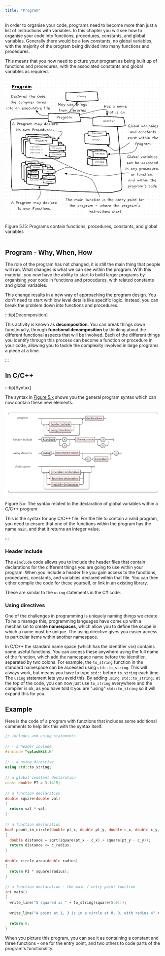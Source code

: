 ```yaml
---
title: "Program"
---
```


In order to organise your code, programs need to become more than just a list of instructions with variables. In this chapter you will see how to organise your code into functions, procedures, constants, and global variables. Generally there would be a few constants, no global variables, with the majority of the program being divided into many functions and procedures. 

This means that you now need to picture your program as being built up of functions and procedures, with the associated constants and global variables as required.

![A program can contain functions, procedures, constants, and global variables](./images/program-idea.png "A program can contain functions, procedures, constants, and global variables")

<div class="caption"><span class="caption-figure-nbr">Figure 5.15: </span> Programs contain functions, procedures, constants, and global variables</div><br/>

## Program - Why, When, How

The role of the program has not changed, it is still the main thing that people will run. What changes is what we can see within the program. With this material, you now have the ability to start to build larger programs by organising your code in functions and procedures, with related constants and global variables.

This change results in a new way of approaching the program design. You don't need to start with low level details like specific logic. Instead, you can break the problem down into functions and procedures. 

:::tip[Decomposition]

This activity is known as **decomposition**. You can break things down functionally, through **functional decomposition** by thinking about the different functional aspects that will be involved. Each of the different things you identify through this process can become a function or procedure in your code, allowing you to tackle the complexity involved in large programs a piece at a time.

:::

## In C/C++

:::tip[Syntax]

The syntax in [Figure 5.x](#FigProg) shows you the general program syntax which can now contain these new elements.

<a id="FigProg"></a>

![Figure 5.x The syntax related to the declaration of global variables within a C/C++ program.](./images/program-fn-proc-var-const.png "The syntax related to the declaration of global variables within a C/C++ program")
<div class="caption"><span class="caption-figure-nbr">Figure 5.x: </span>The syntax related to the declaration of global variables within a C/C++ program</div>

This is the syntax for any C/C++ file. For the file to contain a valid program, you need to ensure that one of the functions within the program has the name `main`, and that it returns an integer value.

:::

### Header include

The `#include` code allows you to include the header files that contain declarations for the different things you are going to use within your program. When you include a header file you gain access to the functions, procedures, constants, and variables declared within that file. You can then either compile the code for these yourself, or link in an existing library.

These are similar to the `using` statements in the C# code.

### Using directives

One of the challenges in programming is uniquely naming things we create. To help manage this, programming languages have come up with a mechanism to create **namespaces**, which allow you to define the scope in which a name must be unique. The using directive gives you easier access to particular items within another namespace.

In C/C++ the standard name space (which has the identifier `std`) contains some useful functions. You can access these anywhere using the full name of the function, which add the namespace name before the identifier, separated by two colons. For example, the `to_string` function in the standard namespace can be accessed using `std::to_string`. This will always work, but means you have to type `std::` before `to_string` each time. The `using` statement lets you avoid this. By adding `using std::to_string;` at the top of the code, you can now just use `to_string` everywhere and the compiler is ok, as you have told it you are "using" `std::to_string` so it will expand this for you.

## Example

Here is the code of a program with functions that includes some additional comments to help link this with the syntax itself.

```cpp
// includes and using statements

// - a header include
#include "splashkit.h"

// - a using directive
using std::to_string;

// a global constant declaration
const double PI = 3.1415;

// a function declaration
double square(double val) 
{
  return val * val;
}

// a function declaration
bool pount_in_circle(double pt_x, double pt_y, double c_x, double c_y, double c_radius)
{
  double distance = sqrt(square(pt_x - c_x) + square(pt_y - c_y));
  return distance <= c_radius;
}

double circle_area(double radius)
{
  return PI * square(radius);
}

// a function declaration - the main / entry point function
int main()
{
  write_line("5 squared is " + to_string(square(5.0)));

  write_line("A point at 1, 3 is in a circle at 0, 0, with radius 4" + to_string(point_in_circle(1, 3, 0, 0, 4)) );

  return 0;
}

```

When you picture this program, you can see it as containing a constant and three functions - one for the entry point, and two others to code parts of the program's functionality.
